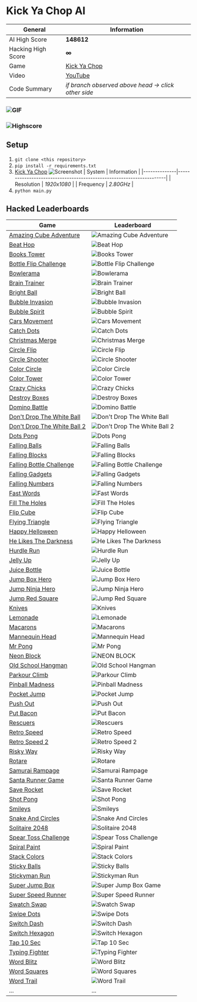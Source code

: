 # Kick Ya Chop AI
| General           | Information                                                         |
|--------------     |---------------------------------------------------------------------|
| AI High Score     | **148612**                                                          |
| Hacking High Score| **∞**                                                               |
| Game              | [Kick Ya Chop](https://www.addictinggames.com/clicker/kick-ya-chop) |
| Video             | [YouTube](https://youtu.be/FtH4Y9FFi3Q)                             |
| Code Summary      | *if branch observed above head &rarr; click other side*             |
### ![GIF](https://media.giphy.com/media/RVNPPwQIdXbc9SiGtQ/giphy.gif)
### ![Highscore](https://user-images.githubusercontent.com/97115586/162402747-0c37376c-6ba6-4ebc-9ebe-38dfeef0ea3a.png)
## Setup
1. `git clone <this repository>`
2. `pip install -r requirements.txt`
3. [Kick Ya Chop](https://www.addictinggames.com/clicker/kick-ya-chop)
  ![Screenshot](https://user-images.githubusercontent.com/97115586/162406068-deba4980-4430-4cd5-b7a0-b2b9dda00d58.png)
    | System       | Information                                                         |
    |--------------|---------------------------------------------------------------------|
    | Resolution   | *1920x1080*                                                         |
    | Frequency    | *2.80GHz*                                                           |   
4. `python main.py`
## Hacked Leaderboards
| Game                                                                                  | Leaderboard                                             |
|---------------------------------------------------------------------------------------|---------------------------------------------------------|
|[Amazing Cube Adventure](https://www.addictinggames.com/clicker/amazing-cube-adventure)|![Amazing Cube Adventure](https://user-images.githubusercontent.com/97115586/162528479-93a74448-6a30-4a6e-b58f-f6a27df90438.png)|
|[Beat Hop](https://www.addictinggames.com/clicker/beat-hop)|![Beat Hop](https://user-images.githubusercontent.com/97115586/162528833-7a43d2fc-1068-43ef-a2e1-0e010140aa82.png)|
|[Books Tower](https://www.addictinggames.com/clicker/books-tower)|![Books Tower](https://user-images.githubusercontent.com/97115586/162529081-26ad34f7-a56a-4f2b-a98d-1a201f4e75ff.png)|
|[Bottle Flip Challenge](https://www.addictinggames.com/action/bottle-flip-challenge)|![Bottle Flip Challenge](https://user-images.githubusercontent.com/97115586/162529168-1670752a-af6d-4d37-868b-d3ba257c1678.png)|
|[Bowlerama](https://www.addictinggames.com/sports/bowlerama)|![Bowlerama](https://user-images.githubusercontent.com/97115586/162533324-4e03d34d-1c4e-4826-bf01-c0ee9e4e023e.png)|
|[Brain Trainer](https://www.addictinggames.com/clicker/brain-trainer)|![Brain Trainer](https://user-images.githubusercontent.com/97115586/162533504-689793a2-b678-4820-b997-3d153ce31cf9.png)|
|[Bright Ball](https://www.addictinggames.com/clicker/bright-ball)|![Bright Ball](https://user-images.githubusercontent.com/97115586/162533525-5b52ea7a-5ad0-4a32-b3a0-04a4a3f88779.png)|
|[Bubble Invasion](https://www.addictinggames.com/shooting/bubble-invasion)|![Bubble Invasion](https://user-images.githubusercontent.com/97115586/162533569-337bc892-0069-41f3-9e63-bce6c41dd227.png)|
|[Bubble Spirit](https://www.addictinggames.com/shooting/bubble-spirit)|![Bubble Spirit](https://user-images.githubusercontent.com/97115586/162533599-e6d27300-91b0-42d4-abe7-3de7ce381d67.png)|
|[Cars Movement](https://www.addictinggames.com/clicker/cars-movement)|![Cars Movement](https://user-images.githubusercontent.com/97115586/162533614-e473934c-f75d-4570-ae44-69dab399da5e.png)|
|[Catch Dots](https://www.addictinggames.com/shooting/catch-dots)|![Catch Dots](https://user-images.githubusercontent.com/97115586/162533631-28192466-09dd-4fda-9202-cab9d36039bd.png)|
|[Christmas Merge](https://www.addictinggames.com/puzzle/christmas-merge)|![Christmas Merge](https://user-images.githubusercontent.com/97115586/162533649-7e6be574-1220-4c5e-b0e4-f87c60f3664f.png)|
|[Circle Flip](https://www.addictinggames.com/clicker/circle-flip)|![Circle Flip](https://user-images.githubusercontent.com/97115586/162533667-e683a172-e99c-42a0-ae55-e6509cc6e917.png)|
|[Circle Shooter](https://www.addictinggames.com/shooting/circle-shooter)|![Circle Shooter](https://user-images.githubusercontent.com/97115586/162533711-6191086d-e1f4-4f4f-9796-f364707e18da.png)|
|[Color Circle](https://www.addictinggames.com/clicker/color-circle)|![Color Circle](https://user-images.githubusercontent.com/97115586/162533725-c1949c7a-7163-42d6-928e-c50c56e8053e.png)|
|[Color Tower](https://www.addictinggames.com/clicker/color-tower)|![Color Tower](https://user-images.githubusercontent.com/97115586/162533740-13e5a385-a6a0-48cb-8c7f-db7e8f4f10d2.png)|
|[Crazy Chicks](https://www.addictinggames.com/clicker/crazy-chiks)|![Crazy Chicks](https://user-images.githubusercontent.com/97115586/162533758-0da71d4a-10e5-4464-bb39-931fae592ddb.png)|
|[Destroy Boxes](https://www.addictinggames.com/shooting/destroy-boxes)|![Destroy Boxes](https://user-images.githubusercontent.com/97115586/162533773-8f6da2ca-7ef6-4e3a-a8b0-8ef21774cc0e.png)|
|[Domino Battle](https://www.addictinggames.com/strategy/domino-battle)|![Domino Battle](https://user-images.githubusercontent.com/97115586/162533805-4bd1905d-1cf9-4f8b-93ae-0b5bb70c82cd.png)|
|[Don't Drop The White Ball](https://www.addictinggames.com/action/dont-drop-the-white-ball)|![Don't Drop The White Ball](https://user-images.githubusercontent.com/97115586/162533823-f0c8eecb-17ef-4542-98b7-b32094834bc0.png)|
|[Don't Drop The White Ball 2](https://www.addictinggames.com/clicker/dont-drop-the-white-ball-2)|![Don't Drop The White Ball 2](https://user-images.githubusercontent.com/97115586/162533834-0a7643f7-c287-47f6-97fc-4f34dc5551e7.png)|
|[Dots Pong](https://www.addictinggames.com/clicker/dots-pong)|![Dots Pong](https://user-images.githubusercontent.com/97115586/162533851-dd28c6e2-df16-441d-b14c-c760d6f3637d.png)|
|[Falling Balls](https://www.addictinggames.com/action/falling-balls)|![Falling Balls](https://user-images.githubusercontent.com/97115586/162533874-7b75ef9f-2229-4add-94df-cbccfc9e631b.png)|
|[Falling Blocks](https://www.addictinggames.com/clicker/falling-blocks)|![Falling Blocks](https://user-images.githubusercontent.com/97115586/162533887-0bfe3bc7-a070-4ffd-b73f-1196863a498b.png)|
|[Falling Bottle Challenge](https://www.addictinggames.com/action/falling-bottle-challenge)|![Falling Bottle Challenge](https://user-images.githubusercontent.com/97115586/162533995-e73a74d7-1fb8-4b4d-b629-d658d0a05955.png)|
|[Falling Gadgets](https://www.addictinggames.com/clicker/falling-gadgets)|![Falling Gadgets](https://user-images.githubusercontent.com/97115586/162534007-b7cbb282-8b9a-4cba-bf19-ac3d4d8bf9ba.png)|
|[Falling Numbers](https://www.addictinggames.com/puzzle/falling-numbers)|![Falling Numbers](https://user-images.githubusercontent.com/97115586/162534049-cbdd85a4-f62c-4de7-b3d7-3bb3d54ac404.png)|
[Fast Words](https://www.addictinggames.com/clicker/fast-words)|![Fast Words](https://user-images.githubusercontent.com/97115586/162534102-7c1237f7-f3eb-4887-91cb-bf3f9da2997f.png)|
|[Fill The Holes](https://www.addictinggames.com/clicker/fill-the-holes)|![Fill The Holes](https://user-images.githubusercontent.com/97115586/162534125-8df08477-ebad-452e-8dce-d87c48eac9f0.png)|
|[Flip Cube](https://www.addictinggames.com/clicker/flip-cube)|![Flip Cube](https://user-images.githubusercontent.com/97115586/162534144-c4b350bf-5e49-4a93-ba24-d96584cb5edf.png)|
|[Flying Triangle](https://www.addictinggames.com/clicker/flying-triangle)|![Flying Triangle](https://user-images.githubusercontent.com/97115586/162534172-843af683-5ae7-4703-b327-901643163833.png)|
|[Happy Helloween](https://www.addictinggames.com/clicker/happy-helloween)|![Happy Helloween](https://user-images.githubusercontent.com/97115586/162534188-ce394ff3-0c97-453d-84e6-c67a2c689483.png)|
|[He Likes The Darkness](https://www.addictinggames.com/action/he-likes-the-darkness)|![He Likes The Darkness](https://user-images.githubusercontent.com/97115586/162534195-36fdff4e-2c93-45d1-894c-4a9f1f249b85.png)|
|[Hurdle Run](https://www.addictinggames.com/sports/hurdle-run)|![Hurdle Run](https://user-images.githubusercontent.com/97115586/162534211-f9dfb6de-dfa8-437d-999f-8c05c6032063.png)|
|[Jelly Up](https://www.addictinggames.com/clicker/jelly-up)|![Jelly Up](https://user-images.githubusercontent.com/97115586/162534217-1cfcafb1-23e8-4bec-82a5-9163f644507d.png)|
|[Juice Bottle](https://www.addictinggames.com/clicker/juice-bottle)|![Juice Bottle](https://user-images.githubusercontent.com/97115586/162534226-639b67dd-642f-452c-9a84-981fc29495d4.png)|
|[Jump Box Hero](https://www.addictinggames.com/clicker/jump-box-hero)|![Jump Box Hero](https://user-images.githubusercontent.com/97115586/162534254-857f1f54-e7b9-4d7c-8b3c-ef98ae6e2348.png)|
|[Jump Ninja Hero](https://www.addictinggames.com/clicker/jump-ninja-hero)|![Jump Ninja Hero](https://user-images.githubusercontent.com/97115586/162534261-f3e21c55-dfbd-4fec-9396-1ab9066a0356.png)|
|[Jump Red Square](https://www.addictinggames.com/clicker/jump-red-square)|![Jump Red Square](https://user-images.githubusercontent.com/97115586/162534285-4c2dbd6b-72d6-4fed-ab79-f2cf8ed4ffe7.png)|
|[Knives](https://www.addictinggames.com/action/knives)|![Knives](https://user-images.githubusercontent.com/97115586/162534321-12914951-13bf-4b3b-9d31-ec6ee2dc9b04.png)|
|[Lemonade](https://www.addictinggames.com/clicker/lemonade)|![Lemonade](https://user-images.githubusercontent.com/97115586/162534342-886d42e0-a742-4932-a000-70ad2b5ffb8e.png)|
|[Macarons](https://www.addictinggames.com/puzzle/macarons)|![Macarons](https://user-images.githubusercontent.com/97115586/162534666-0633623a-00af-484c-a3b1-834c82af8b47.png)|
|[Mannequin Head](https://www.addictinggames.com/clicker/mannequin-head)|![Mannequin Head](https://user-images.githubusercontent.com/97115586/162534681-d664606c-df61-455f-8382-cba4dce9e384.png)|
|[Mr Pong](https://www.addictinggames.com/clicker/mr-pong)|![Mr Pong](https://user-images.githubusercontent.com/97115586/162534694-4664e1fd-d0d7-40b8-95c0-8e827f379a15.png)|
|[Neon Block](https://www.addictinggames.com/clicker/neon-block)|![NEON BLOCK](https://user-images.githubusercontent.com/97115586/162534708-069287a9-b397-4bbd-af6e-8781c6546f1f.png)|
|[Old School Hangman](https://www.addictinggames.com/puzzle/old-school-hangman)|![Old School Hangman](https://user-images.githubusercontent.com/97115586/162534720-e40cd244-7d0e-45d2-ba55-79455151410f.png)|
|[Parkour Climb](https://www.addictinggames.com/action/parkour-climb)|![Parkour Climb](https://user-images.githubusercontent.com/97115586/162534730-41396b2a-8930-4db0-a392-0e0611d6b095.png)|
|[Pinball Madness](https://www.addictinggames.com/action/pinball-madness)|![Pinball Madness](https://user-images.githubusercontent.com/97115586/162534758-60f8bdb5-cb76-40af-b086-40f7b7921997.png)|
|[Pocket Jump](https://www.addictinggames.com/clicker/pocket-jump)|![Pocket Jump](https://user-images.githubusercontent.com/97115586/162534786-21ab106b-da26-40b3-adb9-b99d02de38c7.png)|
|[Push Out](https://www.addictinggames.com/action/pushout)|![Push Out](https://user-images.githubusercontent.com/97115586/162534803-1cdd1446-3e51-47c2-a3b0-71d1085efc4c.png)|
|[Put Bacon](https://www.addictinggames.com/puzzle/put-bacon)|![Put Bacon](https://user-images.githubusercontent.com/97115586/162534824-c6e6b4bc-ccd0-4503-8329-24f2663efafd.png)|
|[Rescuers](https://www.addictinggames.com/action/rescuers)|![Rescuers](https://user-images.githubusercontent.com/97115586/162534836-476090d7-6d7f-4ad0-a750-e0d9ccc2dac0.png)|
|[Retro Speed](https://www.addictinggames.com/car/retro-speed)|![Retro Speed](https://user-images.githubusercontent.com/97115586/162534853-ae2b57b0-8369-4dff-9d2b-56d1cc978ee1.png)|
|[Retro Speed 2](https://www.addictinggames.com/car/retro-speed-2)|![Retro Speed 2](https://user-images.githubusercontent.com/97115586/162534862-7faf739b-50f5-4159-add3-8abdf4523375.png)|
|[Risky Way](https://www.addictinggames.com/action/risky-way)|![Risky Way](https://user-images.githubusercontent.com/97115586/162534874-ac245cf1-bc11-4ad1-875c-3be985ff7f93.png)|
|[Rotare](https://www.addictinggames.com/clicker/rotare)|![Rotare](https://user-images.githubusercontent.com/97115586/162534890-99bd1d91-73bb-4030-bb77-ea2f4dfbcee1.png)|
|[Samurai Rampage](https://www.addictinggames.com/clicker/samurai-rampage)|![Samurai Rampage](https://user-images.githubusercontent.com/97115586/162534900-efa2ddb1-3380-4007-a0d3-db1c7238350c.png)|
|[Santa Runner Game](https://www.addictinggames.com/action/santa-run)|![Santa Runner Game](https://user-images.githubusercontent.com/97115586/162534910-1c351159-a811-4cbc-af98-b7d1d53762c6.png)|
|[Save Rocket](https://www.addictinggames.com/action/save-rocket)|![Save Rocket](https://user-images.githubusercontent.com/97115586/162534925-146f7176-c478-461c-8de0-702eefcec39d.png)|
|[Shot Pong](https://www.addictinggames.com/clicker/shot-pong)|![Shot Pong](https://user-images.githubusercontent.com/97115586/162534948-69044660-e6af-493e-8e85-d3aa2d72a420.png)|
|[Smileys](https://www.addictinggames.com/puzzle/smileys)|![Smileys](https://user-images.githubusercontent.com/97115586/162534956-f820aed4-ccbe-421d-9d95-9933d02f2907.png)|
|[Snake And Circles](https://www.addictinggames.com/action/snakes-and-circles)|![Snake And Circles](https://user-images.githubusercontent.com/97115586/162535636-0cac3c17-52c4-4401-92d6-b9e2f48f27c3.png)|
|[Solitaire 2048](https://www.addictinggames.com/puzzle/solitaire-2048)|![Solitaire 2048](https://user-images.githubusercontent.com/97115586/162534989-85d3d61c-0941-4c80-a874-085e4dbe37da.png)|
|[Spear Toss Challenge](https://www.addictinggames.com/clicker/spear-toss-challenge)|![Spear Toss Challenge](https://user-images.githubusercontent.com/97115586/162535001-daa2ade1-1c7e-424e-86a8-d69ea69e3e84.png)|
|[Spiral Paint](https://www.addictinggames.com/shooting/spiral-paint)|![Spiral Paint](https://user-images.githubusercontent.com/97115586/162535048-4704e147-2cad-4f85-8a6a-e88be49ab039.png)|
|[Stack Colors](https://www.addictinggames.com/shooting/stack-colors)|![Stack Colors](https://user-images.githubusercontent.com/97115586/162535068-76535597-7d62-459f-9cea-ef581139681e.png)|
|[Sticky Balls](https://www.addictinggames.com/clicker/sticky-balls)|![Sticky Balls](https://user-images.githubusercontent.com/97115586/162535079-ecd2ca62-b5d5-4eab-8058-bea1fd17a815.png)|
|[Stickyman Run](https://www.addictinggames.com/strategy/stickyman-run)|![Stickyman Run](https://user-images.githubusercontent.com/97115586/162535088-4cf11bca-44cd-49c3-bd23-087d9200b54c.png)|
|[Super Jump Box](https://www.addictinggames.com/clicker/super-jump-box)|![Super Jump Box Game](https://user-images.githubusercontent.com/97115586/162535105-1de1462a-3440-4abd-b7f1-b41c5dae5a15.png)|
|[Super Speed Runner](https://www.addictinggames.com/action/super-speed-runner)|![Super Speed Runner](https://user-images.githubusercontent.com/97115586/162535120-ea53695a-a396-43b3-838b-a4b9dd9f1e1f.png)|
|[Swatch Swap](https://www.addictinggames.com/puzzle/swatch-swap)|![Swatch Swap](https://user-images.githubusercontent.com/97115586/162535136-0ae08356-ae2a-44fb-89e4-782a9c892c97.png)|
|[Swipe Dots](https://www.addictinggames.com/puzzle/swipe-dots)|![Swipe Dots](https://user-images.githubusercontent.com/97115586/162535161-ccacc7b4-f46a-4837-bfeb-4d7356ef7d4a.png)|
|[Switch Dash](https://www.addictinggames.com/clicker/switch-dash)|![Switch Dash](https://user-images.githubusercontent.com/97115586/162535181-f45f571d-36b3-4093-ac12-8a6baf68ab2a.png)|
|[Switch Hexagon](https://www.addictinggames.com/clicker/switch-hexagon)|![Switch Hexagon](https://user-images.githubusercontent.com/97115586/162535195-0d00c373-142b-46f0-89b8-5d197bea5117.png)|
|[Tap 10 Sec](https://www.addictinggames.com/puzzle/tap-10-sec)|![Tap 10 Sec](https://user-images.githubusercontent.com/97115586/162535266-c73087f5-17bf-4491-831c-341de474f7ce.png)|
|[Typing Fighter](https://www.addictinggames.com/action/typing-fighter)|![Typing Fighter](https://user-images.githubusercontent.com/97115586/162535231-babc2a24-5ffc-458f-99e0-0afffae721c8.png)|
|[Word Blitz](https://www.addictinggames.com/puzzle/word-blitz)|![Word Blitz](https://user-images.githubusercontent.com/97115586/162535283-ce4fa451-cca0-4a82-8a32-2b3049ed4cd7.png)|
|[Word Squares](https://www.addictinggames.com/puzzle/word-squares)|![Word Squares](https://user-images.githubusercontent.com/97115586/162535307-61fe6129-baa2-4bc6-99f5-d2ba6db8507b.png)|
|[Word Trail](https://www.addictinggames.com/puzzle/word-trail)|![Word Trail](https://user-images.githubusercontent.com/97115586/162535323-b2f579fe-5e99-4ce8-9e74-8165fe60275c.png)|
|...|...|
